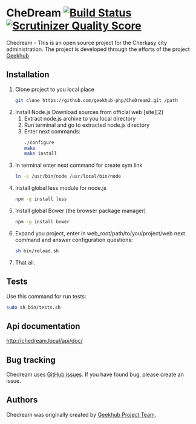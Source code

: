 CheDream [![Build Status](https://travis-ci.org/geekhub-php/CheDream2.png?branch=develop)](https://travis-ci.org/geekhub-php/CheDream2) [![Scrutinizer Quality Score](https://scrutinizer-ci.com/g/geekhub-php/CheDream2/badges/quality-score.png?s=4ecfb52f0cdd36aa70177671d39b84303806c548)](https://scrutinizer-ci.com/g/geekhub-php/CheDream2/)
========

Chedream - This is an open source project for the Cherkasy city administration.
The project is developed through the efforts of the project [Geekhub][1]

Installation
-----
<ol>
<li>
Clone project to you local place

```bash
git clone https://github.com/geekhub-php/CheDream2.git /path
```
</li>
<li>
Install Node.js Download sources from official web [site][2]
<ol>
<li>Extract node.js archive to you local directory</li>
<li>Run terminal and go to extracted node.js directory</li>
<li>Enter next commands:

```bash
./configure
make
make install
```
</li>
</ol>
</li>
<li>In terminal enter next command for create sym link

```bash
ln -s /usr/bin/node /usr/local/bin/node
```
</li>
<li>Install global less module for node.js

```bash
npm -g install less
```
</li>
<li>Install global Bower (the browser package manager)

```bash
npm -g install bower
```
</li>
<li>Expand you project, enter in web_root/path/to/you/project/web next command and answer configuration questions:

```bash
sh bin/reload.sh
```
</li>
<li>That all.</li>
</ol>

Tests
-----
Use this command for run tests:
```bash
sudo sh bin/tests.sh
```

Api documentation
-----------------

http://chedream.local/api/doc/

Bug tracking
------------

Chedream uses [GitHub issues](https://github.com/geekhub-php/CheDream2/issues).
If you have found bug, please create an issue.

Authors
-------

Chedream was originally created by [Geekhub Project Team](http://geekhub.ck.ua).

[1]:  http://geekhub.ck.ua/
[2]:  http://nodejs.org/
